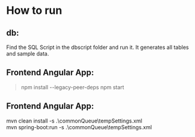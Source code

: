 # How to run

## db:
Find the SQL Script in the dbscript folder and run it. It generates all tables and sample data.

## Frontend Angular App:
>npm install --legacy-peer-deps
>npm start

## Frontend Angular App:
mvn clean install -s .\commonQueue\tempSettings.xml   
mvn spring-boot:run -s .\commonQueue\tempSettings.xml 

